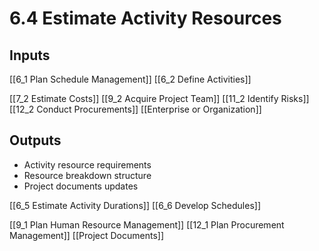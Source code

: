 # 6.4 Estimate Activity Resources

## Inputs

[[6_1 Plan Schedule Management]]
[[6_2 Define Activities]]

[[7_2 Estimate Costs]]
[[9_2 Acquire Project Team]]
[[11_2 Identify Risks]]
[[12_2 Conduct Procurements]]
[[Enterprise or Organization]]


## Outputs

* Activity resource requirements
* Resource breakdown structure
* Project documents updates

[[6_5 Estimate Activity Durations]]
[[6_6 Develop Schedules]]

[[9_1 Plan Human Resource Management]]
[[12_1 Plan Procurement Management]]
[[Project Documents]]

